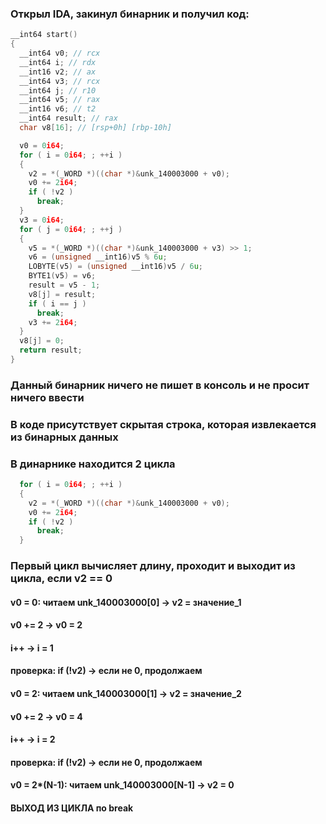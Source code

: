 ### Открыл IDA, закинул бинарник и получил код:
```c
__int64 start()
{
  __int64 v0; // rcx
  __int64 i; // rdx
  __int16 v2; // ax
  __int64 v3; // rcx
  __int64 j; // r10
  __int64 v5; // rax
  __int16 v6; // t2
  __int64 result; // rax
  char v8[16]; // [rsp+0h] [rbp-10h]

  v0 = 0i64;
  for ( i = 0i64; ; ++i )
  {
    v2 = *(_WORD *)((char *)&unk_140003000 + v0);
    v0 += 2i64;
    if ( !v2 )
      break;
  }
  v3 = 0i64;
  for ( j = 0i64; ; ++j )
  {
    v5 = *(_WORD *)((char *)&unk_140003000 + v3) >> 1;
    v6 = (unsigned __int16)v5 % 6u;
    LOBYTE(v5) = (unsigned __int16)v5 / 6u;
    BYTE1(v5) = v6;
    result = v5 - 1;
    v8[j] = result;
    if ( i == j )
      break;
    v3 += 2i64;
  }
  v8[j] = 0;
  return result;
}
```

### Данный бинарник ничего не пишет в консоль и не просит ничего ввести
### В коде присутствует скрытая строка, которая извлекается из бинарных данных
### В динарнике находится 2 цикла
```c
  for ( i = 0i64; ; ++i )
  {
    v2 = *(_WORD *)((char *)&unk_140003000 + v0);
    v0 += 2i64;
    if ( !v2 )
      break;
  }
```
### Первый цикл вычисляет длину, проходит и выходит из цикла, если v2 == 0

#### v0 = 0: читаем unk_140003000[0] → v2 = значение_1
#### v0 += 2 → v0 = 2
#### i++ → i = 1
#### проверка: if (!v2) → если не 0, продолжаем

#### v0 = 2: читаем unk_140003000[1] → v2 = значение_2  
#### v0 += 2 → v0 = 4
#### i++ → i = 2
#### проверка: if (!v2) → если не 0, продолжаем

#### v0 = 2*(N-1): читаем unk_140003000[N-1] → v2 = 0
#### ВЫХОД ИЗ ЦИКЛА по break





